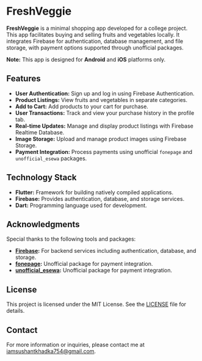 # FreshVeggie

**FreshVeggie** is a minimal shopping app developed for a college project. This app facilitates buying and selling fruits and vegetables locally. It integrates Firebase for authentication, database management, and file storage, with payment options supported through unofficial packages. 

**Note:** This app is designed for **Android** and **iOS** platforms only.

## Features

- **User Authentication:** Sign up and log in using Firebase Authentication.
- **Product Listings:** View fruits and vegetables in separate categories.
- **Add to Cart:** Add products to your cart for purchase.
- **User Transactions:** Track and view your purchase history in the profile tab.
- **Real-time Updates:** Manage and display product listings with Firebase Realtime Database.
- **Image Storage:** Upload and manage product images using Firebase Storage.
- **Payment Integration:** Process payments using unofficial `fonepage` and `unofficial_esewa` packages.

## Technology Stack

- **Flutter:** Framework for building natively compiled applications.
- **Firebase:** Provides authentication, database, and storage services.
- **Dart:** Programming language used for development.

## Acknowledgments

Special thanks to the following tools and packages:

- **[Firebase](https://firebase.google.com/):** For backend services including authentication, database, and storage.
- **[fonepage](https://pub.dev/packages/fonepay_flutter):** Unofficial package for payment integration.
- **[unofficial_esewa](https://pub.dev/packages/esewa_flutter):** Unofficial package for payment integration.

## License

This project is licensed under the MIT License. See the [LICENSE](LICENSE) file for details.

## Contact

For more information or inquiries, please contact me at [iamsushantkhadka754@gmail.com](mailto:iamsushantkhadka754@gmail.com).
